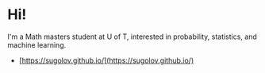 # Hi!

I'm a Math masters student at U of T, interested in probability, statistics, and machine learning. 
- [https://sugolov.github.io/](https://sugolov.github.io/)
